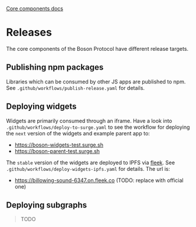 [Core components docs](./README.md)

# Releases

The core components of the Boson Protocol have different release targets.

## Publishing npm packages

Libraries which can be consumed by other JS apps are published to npm.
See `.github/workflows/publish-release.yaml` for details.

## Deploying widgets

Widgets are primarily consumed through an iframe.
Have a look into `.github/workflows/deploy-to-surge.yaml` to see the workflow for deploying the `next` version of the widgets and example parent app to:

- https://boson-widgets-test.surge.sh
- https://boson-parent-test.surge.sh

The `stable` version of the widgets are deployed to IPFS via [fleek](https://fleek.co/). See `.github/workflows/deploy-widgets-ipfs.yaml` for details. The url is:

- https://billowing-sound-6347.on.fleek.co (TODO: replace with official one)

## Deploying subgraphs

> TODO
